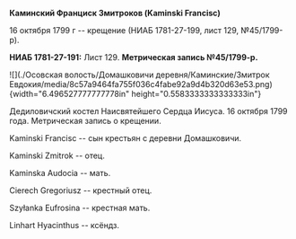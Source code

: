**Каминский Франциск Змитроков (Kaminski Francisc)**

16 октября 1799 г -- крещение (НИАБ 1781-27-199, лист 129, №45/1799-р).

**НИАБ 1781-27-191:** Лист 129. **Метрическая запись №45/1799-р.**

![](./Осовская волость/Домашковичи деревня/Каминские/Змитрок Евдокия/media/8c57a9464fa755f036c4fabe92a9d4b320d63e53.png){width="6.496527777777778in"
height="0.5583333333333333in"}

Дедиловичский костел Наисвятейшего Сердца Иисуса. 16 октября 1799 года.
Метрическая запись о крещении.

Kaminski Francisc -- сын крестьян с деревни Домашковичи.

Kaminski Zmitrok -- отец.

Kaminska Audocia -- мать.

Cierech Gregoriusz -- крестный отец.

Szyłanka Eufrosina -- крестная мать.

Linhart Hyacinthus -- ксёндз.
